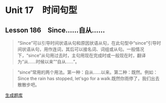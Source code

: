 ﻿ # Unit 17　时间句型
 ## Lesson 186　Since……自从……
 
> “Since”可以引导时间状语从句和原因状语从句，在此句型中“since”引导时间状语从句，用作连词，其后可以接名词、词组或从句。一般情况下，“since”从句用过去时，主句用现在完成时或一般现在时，翻译为“从……时候以来”“自从……”。

> “since”常用的两个用法。第一种：自从……以来。第二种：既然。例如：Since the rain has stopped, let'sgo for a walk.既然你雨停了，我们出去散散步吧。


 [生成题库](./question/f186.json)